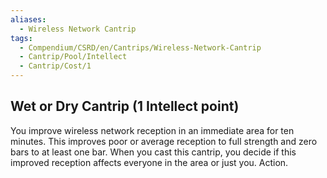 ```yaml
---
aliases:
  - Wireless Network Cantrip
tags:
  - Compendium/CSRD/en/Cantrips/Wireless-Network-Cantrip
  - Cantrip/Pool/Intellect
  - Cantrip/Cost/1
---
```

  
## Wet or Dry Cantrip  (1 Intellect point)  
You improve wireless network reception in an immediate area for ten minutes. This improves poor or average reception to full strength and zero bars to at least one bar. When you cast this cantrip, you decide if this improved reception affects everyone in the area or just you. Action.   
  
  
  
  

